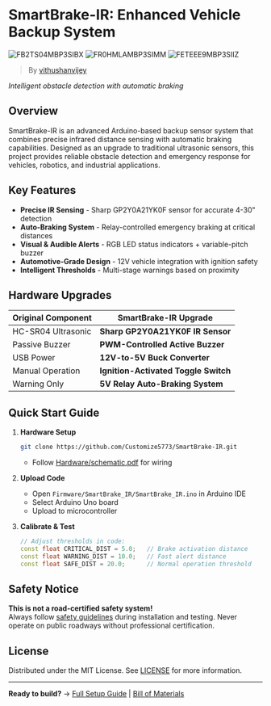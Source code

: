 # SmartBrake-IR: Enhanced Vehicle Backup System

![FB2TS04MBP3SIBX](https://github.com/user-attachments/assets/ef3363a1-e9a9-4009-b63b-39b7b1563121)
![FR0HMLAMBP3SIMM](https://github.com/user-attachments/assets/6ad18def-8cf6-4dcc-a6a2-fac87f5b48b4)
![FETEEE9MBP3SIIZ](https://github.com/user-attachments/assets/ed2933ca-becd-47e8-9ee7-8a3a94b729d4)

> By [vithushanvijey](https://www.instructables.com/member/vithushanvijey/)

*Intelligent obstacle detection with automatic braking*

## Overview
SmartBrake-IR is an advanced Arduino-based backup sensor system that combines precise infrared distance sensing with automatic braking capabilities. Designed as an upgrade to traditional ultrasonic sensors, this project provides reliable obstacle detection and emergency response for vehicles, robotics, and industrial applications.

## Key Features
- **Precise IR Sensing** - Sharp GP2Y0A21YK0F sensor for accurate 4-30" detection
- **Auto-Braking System** - Relay-controlled emergency braking at critical distances
- **Visual & Audible Alerts** - RGB LED status indicators + variable-pitch buzzer
- **Automotive-Grade Design** - 12V vehicle integration with ignition safety
- **Intelligent Thresholds** - Multi-stage warnings based on proximity

## Hardware Upgrades
| Original Component | SmartBrake-IR Upgrade |
|--------------------|-----------------------|
| HC-SR04 Ultrasonic | **Sharp GP2Y0A21YK0F IR Sensor** |
| Passive Buzzer | **PWM-Controlled Active Buzzer** |
| USB Power | **12V-to-5V Buck Converter** |
| Manual Operation | **Ignition-Activated Toggle Switch** |
| Warning Only | **5V Relay Auto-Braking System** |

## Quick Start Guide
1. **Hardware Setup**  
   ```bash
   git clone https://github.com/Customize5773/SmartBrake-IR.git
   ```
   - Follow [Hardware/schematic.pdf](Hardware/schematic.pdf) for wiring
   
2. **Upload Code**  
   - Open `Firmware/SmartBrake_IR/SmartBrake_IR.ino` in Arduino IDE
   - Select Arduino Uno board
   - Upload to microcontroller

3. **Calibrate & Test**  
   ```ino
   // Adjust thresholds in code:
   const float CRITICAL_DIST = 5.0;   // Brake activation distance
   const float WARNING_DIST = 10.0;   // Fast alert distance
   const float SAFE_DIST = 20.0;      // Normal operation threshold
   ```

## Safety Notice
**This is not a road-certified safety system!**  
Always follow [safety guidelines](Documentation/safety_notes.md) during installation and testing. Never operate on public roadways without professional certification.

## License
Distributed under the MIT License. See [LICENSE](LICENSE) for more information.

---
**Ready to build?** → [Full Setup Guide](Documentation/setup_guide.md) | [Bill of Materials](Hardware/BOM.md)
